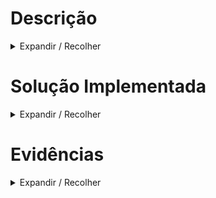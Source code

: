 # Descrição
<details>

<summary>Expandir / Recolher</summary>

- Tarefa Odoo
- Issue GitHub

Breve descrição do problema relatado.

</details>

# Solução Implementada
<details>

<summary>Expandir / Recolher</summary>

Descrição da lógica e código implementado

</details>

# Evidências
<details>

<summary>Expandir / Recolher</summary>

Prints e evidências dos cenários e resultados esperados

</details>
